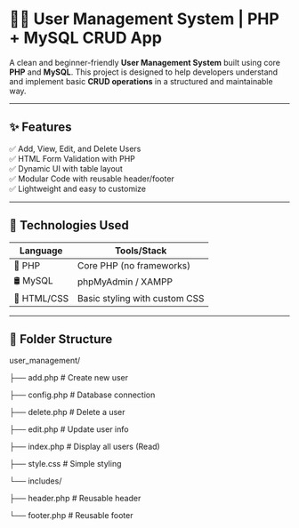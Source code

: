 # 🧑‍💼 User Management System | PHP + MySQL CRUD App

A clean and beginner-friendly **User Management System** built using core **PHP** and **MySQL**. This project is designed to help developers understand and implement basic **CRUD operations** in a structured and maintainable way.

---

## ✨ Features

✅ Add, View, Edit, and Delete Users  
✅ HTML Form Validation with PHP  
✅ Dynamic UI with table layout  
✅ Modular Code with reusable header/footer  
✅ Lightweight and easy to customize

---

## 🚀 Technologies Used

| Language | Tools/Stack      |
|----------|------------------|
| 🐘 PHP   | Core PHP (no frameworks) |
| 🛢️ MySQL | phpMyAdmin / XAMPP |
| 🎨 HTML/CSS | Basic styling with custom CSS |

---

## 🧱 Folder Structure

user_management/

├── add.php # Create new user

├── config.php # Database connection

├── delete.php # Delete a user

├── edit.php # Update user info

├── index.php # Display all users (Read)

├── style.css # Simple styling

└── includes/

├── header.php # Reusable header

└── footer.php # Reusable footer

